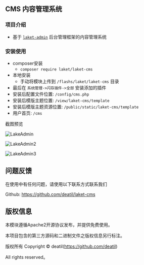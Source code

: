 ## CMS 内容管理系统


### 项目介绍

*  基于 [`laket-admin`](https://github.com/deatil/laket-admin) 后台管理框架的内容管理系统


### 安装使用

*  composer安装
    * `composer require laket/laket-cms`
*  本地安装
    *  手动将模块上传到 `/flashs/laket/laket-cms` 目录
*  最后在 `系统管理->闪存插件->全部` 安装添加的插件
*  安装后配置文件位置: `/config/cms.php`
*  安装后模版主题位置: `/view/laket-cms/template`
*  安装后模版主题资源位置: `/public/static/laket-cms/template`
*  用户首页: `/cms`


截图预览

![LakeAdmin](https://user-images.githubusercontent.com/24578855/106987325-294cd580-67a8-11eb-8ca5-b4bd8323847b.png)

![LakeAdmin2](https://user-images.githubusercontent.com/24578855/106987335-2e118980-67a8-11eb-8cfb-84c52bfe73ce.png)

![LakeAdmin3](https://user-images.githubusercontent.com/24578855/106987717-08d14b00-67a9-11eb-85f7-59d0259f6517.png)


## 问题反馈

在使用中有任何问题，请使用以下联系方式联系我们

Github: https://github.com/deatil/laket-cms


## 版权信息

本模块遵循Apache2开源协议发布，并提供免费使用。

本项目包含的第三方源码和二进制文件之版权信息另行标注。

版权所有 Copyright © deatil(https://github.com/deatil)

All rights reserved。
